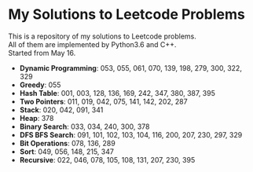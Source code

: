 My Solutions to Leetcode Problems
====
This is a repository of my solutions to Leetcode problems.  
All of them are implemented by Python3.6 and C++.  
Started from May 16.

- **Dynamic Programming**: 053, 055, 061, 070, 139, 198, 279, 300, 322, 329
- **Greedy**: 055
- **Hash Table**: 001, 003, 128, 136, 169, 242, 347, 380, 387, 395
- **Two Pointers**: 011, 019, 042, 075, 141, 142, 202, 287
- **Stack**: 020, 042, 091, 341
- **Heap**: 378
- **Binary Search**: 033, 034, 240, 300, 378
- **DFS BFS Search**: 091, 101, 102, 103, 104, 116, 200, 207, 230, 297, 329
- **Bit Operations**: 078, 136, 289
- **Sort**: 049, 056, 148, 215, 347
- **Recursive**: 022, 046, 078, 105, 108, 131, 207, 230, 395
